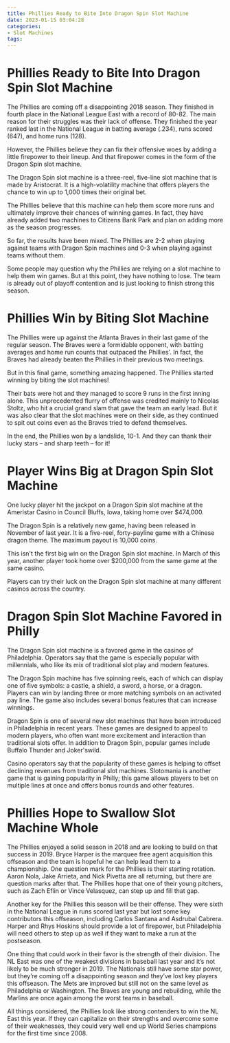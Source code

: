 ```yaml
---
title: Phillies Ready to Bite Into Dragon Spin Slot Machine
date: 2023-01-15 03:04:28
categories:
- Slot Machines
tags:
---
```



#  Phillies Ready to Bite Into Dragon Spin Slot Machine

The Phillies are coming off a disappointing 2018 season. They finished in fourth place in the National League East with a record of 80-82. The main reason for their struggles was their lack of offense. They finished the year ranked last in the National League in batting average (.234), runs scored (647), and home runs (128).

However, the Phillies believe they can fix their offensive woes by adding a little firepower to their lineup. And that firepower comes in the form of the Dragon Spin slot machine.

The Dragon Spin slot machine is a three-reel, five-line slot machine that is made by Aristocrat. It is a high-volatility machine that offers players the chance to win up to 1,000 times their original bet.

The Phillies believe that this machine can help them score more runs and ultimately improve their chances of winning games. In fact, they have already added two machines to Citizens Bank Park and plan on adding more as the season progresses.

So far, the results have been mixed. The Phillies are 2-2 when playing against teams with Dragon Spin machines and 0-3 when playing against teams without them.

Some people may question why the Phillies are relying on a slot machine to help them win games. But at this point, they have nothing to lose. The team is already out of playoff contention and is just looking to finish strong this season.

#  Phillies Win by Biting Slot Machine

The Phillies were up against the Atlanta Braves in their last game of the regular season. The Braves were a formidable opponent, with batting averages and home run counts that outpaced the Phillies'. In fact, the Braves had already beaten the Phillies in their previous two meetings.

But in this final game, something amazing happened. The Phillies started winning by biting the slot machines!

Their bats were hot and they managed to score 9 runs in the first inning alone. This unprecedented flurry of offense was credited mainly to Nicolas Stoltz, who hit a crucial grand slam that gave the team an early lead. But it was also clear that the slot machines were on their side, as they continued to spit out coins even as the Braves tried to defend themselves.

In the end, the Phillies won by a landslide, 10-1. And they can thank their lucky stars – and sharp teeth – for it!

#  Player Wins Big at Dragon Spin Slot Machine

One lucky player hit the jackpot on a Dragon Spin slot machine at the Ameristar Casino in Council Bluffs, Iowa, taking home over $474,000.

The Dragon Spin is a relatively new game, having been released in November of last year. It is a five-reel, forty-payline game with a Chinese dragon theme. The maximum payout is 10,000 coins.

This isn't the first big win on the Dragon Spin slot machine. In March of this year, another player took home over $200,000 from the same game at the same casino.

Players can try their luck on the Dragon Spin slot machine at many different casinos across the country.

#  Dragon Spin Slot Machine Favored in Philly

The Dragon Spin slot machine is a favored game in the casinos of Philadelphia. Operators say that the game is especially popular with millennials, who like its mix of traditional slot play and modern features.

The Dragon Spin machine has five spinning reels, each of which can display one of five symbols: a castle, a shield, a sword, a horse, or a dragon. Players can win by landing three or more matching symbols on an activated pay line. The game also includes several bonus features that can increase winnings.

Dragon Spin is one of several new slot machines that have been introduced in Philadelphia in recent years. These games are designed to appeal to modern players, who often want more excitement and interaction than traditional slots offer. In addition to Dragon Spin, popular games include Buffalo Thunder and Joker'swild.

Casino operators say that the popularity of these games is helping to offset declining revenues from traditional slot machines. Slotomania is another game that is gaining popularity in Philly; this game allows players to bet on multiple lines at once and offers bonus rounds and other features.

#  Phillies Hope to Swallow Slot Machine Whole

The Phillies enjoyed a solid season in 2018 and are looking to build on that success in 2019. Bryce Harper is the marquee free agent acquisition this offseason and the team is hopeful he can help lead them to a championship. One question mark for the Phillies is their starting rotation. Aaron Nola, Jake Arrieta, and Nick Pivetta are all returning, but there are question marks after that. The Phillies hope that one of their young pitchers, such as Zach Eflin or Vince Velasquez, can step up and fill that gap.

Another key for the Phillies this season will be their offense. They were sixth in the National League in runs scored last year but lost some key contributors this offseason, including Carlos Santana and Asdrubal Cabrera. Harper and Rhys Hoskins should provide a lot of firepower, but Philadelphia will need others to step up as well if they want to make a run at the postseason.

One thing that could work in their favor is the strength of their division. The NL East was one of the weakest divisions in baseball last year and it’s not likely to be much stronger in 2019. The Nationals still have some star power, but they’re coming off a disappointing season and they’ve lost key players this offseason. The Mets are improved but still not on the same level as Philadelphia or Washington. The Braves are young and rebuilding, while the Marlins are once again among the worst teams in baseball.

All things considered, the Phillies look like strong contenders to win the NL East this year. If they can capitalize on their strengths and overcome some of their weaknesses, they could very well end up World Series champions for the first time since 2008.